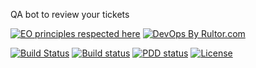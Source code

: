 QA bot to review your tickets

[![EO principles respected here](http://www.elegantobjects.org/badge.svg)](http://www.elegantobjects.org)
[![DevOps By Rultor.com](http://www.rultor.com/b/g4s8/qabot)](http://www.rultor.com/p/g4s8/qabot)

[![Build Status](https://img.shields.io/travis/g4s8/qabot.svg?style=flat-square)](https://travis-ci.org/g4s8/qabot)
[![Build status](https://ci.appveyor.com/api/projects/status/true?svg=true)](https://ci.appveyor.com/project/g4s8/qabot)
[![PDD status](http://www.0pdd.com/svg?name=g4s8/qabot)](http://www.0pdd.com/p?name=g4s8/qabot)
[![License](https://img.shields.io/github/license/g4s8/qabot.svg?style=flat-square)](https://github.com/g4s8/qabot/blob/master/LICENSE)




